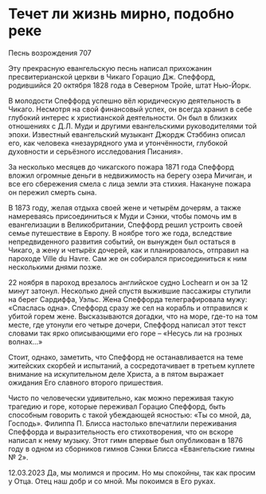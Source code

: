 # Течет ли жизнь мирно, подобно реке
Песнь возрождения 707

Эту прекрасную евангельскую песнь написал прихожанин пресвитерианской церкви в Чикаго Горацио Дж. Спеффорд, родившийся 20 октября 1828 года в Северном Тройе, штат Нью-Йорк.

В молодости Спеффорд успешно вёл юридическую деятельность в Чикаго. Несмотря на свой финансовый успех, он всегда хранил в себе глубокий интерес к христианской деятельности. Он был в близких отношениях с Д.Л. Муди и другими евангельскими руководителями той эпохи. Известный евангельский музыкант Джордж Стэббинз описал его, как человека «незаурядного ума и утончённости, глубокой духовности и серьёзного исследования Писания».

За несколько месяцев до чикагского пожара 1871 года Спеффорд вложил огромные деньги в недвижимость на берегу озера Мичиган, и все его сбережения смела с лица земли эта стихия. Накануне пожара он пережил смерть сына.

В 1873 году, желая отдыха своей жене и четырём дочерям, а также намереваясь присоединиться к Муди и Сэнки, чтобы помочь им в евангелизации в Великобритании, Спеффорд решил устроить своей семье путешествие в Европу. В ноябре того же года, вследствие непредвиденного развития событий, он вынужден был остаться в Чикаго, а жену и четырёх дочерей, как и планировалось, отправил на пароходе Ville du Havre. Сам же он собирался присоединиться к ним несколькими днями позже.

22 ноября в пароход врезалось английское судно Lochearn и он за 12 минут затонул. Несколько дней спустя выжившие пассажиры ступили на берег Сардиффа, Уэльс. Жена Спеффорда телеграфировала мужу: «Спаслась одна». Спеффорд сразу же сел на корабль и отправился к убитой горем жене. Высказываются догадки, что на море, где-то на том месте, где утонули его четыре дочери, Спеффорд написал этот текст словами так ярко описывающими его горе – «Несусь ли на грозных волнах…»

Стоит, однако, заметить, что Спеффорд не останавливается на теме житейских скорбей и испытаний, а сосредотачивает в третьем куплете внимание на искупительном деле Христа, а в пятом выражает ожидания Его славного второго пришествия.

Чисто по человечески удивительно, как можно переживая такую трагедию и горе, которые переживал Горацио Спеффорд, быть способным говорить с такой убеждающей ясностью: «Ты со мной, да, Господь». Филиппа П. Блисса настолько впечатлили переживания Спеффорда и выразительность его стихотворения, что он вскоре написал к нему музыку. Этот гимн впервые был опубликован в 1876 году в одном из сборников гимнов Сэнки Блисса «Евангельские гимны № 2».


12.03.2023
Да, мы молимся и просим. Но мы спокойны, так как просим у Отца. Отец наш добр и со мной. Мы покоимся в Его руках.
